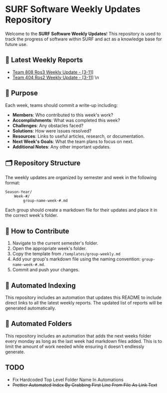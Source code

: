 # SURF Software Weekly Updates Repository

Welcome to the **SURF Software Weekly Updates**! This repository is used to track the progress of software within SURF and act as a knowledge base for future use.

## 📌 Latest Weekly Reports
- [Team 808 Ros3 Weekly Update - [3-11]](Spring-2025/Week-1/group-808-week-1.md)
- [Team 404 Ros2 Weekly Update - [3-11]](Spring-2025/Week-1/group-404-week-1.md)
\n
## 📌 Purpose
Each week, teams should commit a write-up including:
- **Members**: Who contributed to this week's work?
- **Accomplishments**: What was completed this week?
- **Challenges**: Any obstacles faced?
- **Solutions**: How were issues resolved?
- **Resources**: Links to useful articles, research, or documentation.
- **Next Week's Goals**: What the team plans to focus on next.
- **Additional Notes**: Any other important updates.

## 🗂 Repository Structure
The weekly updates are organized by semester and week in the following format:
```
Season-Year/
    Week-#/
        group-name-week-#.md
```
Each group should create a markdown file for their updates and place it in the correct week's folder.

## 📝 How to Contribute
1. Navigate to the current semester's folder.
2. Open the appropriate week's folder.
3. Copy the template from `/templates/group-weekly.md`
3. Add your group's markdown file using the naming convention: `group-name-week-#.md`.
4. Commit and push your changes.

## 🔄 Automated Indexing
This repository includes an automation that updates this README to include direct links to all the latest weekly reports. The updated list of reports will be generated automatically.

## 🔄 Automated Folders
This repository includes an automation that adds the next weeks folder every monday as long as the last week had markdown files added. This is to limit the amount of work needed while ensuring it doesn't endlessly generate.

## TODO
- Fix Hardcoded Top Level Folder Name In Automations
- ~~Prettier Automated Index By Grabbing First Line From File As Link Text~~
